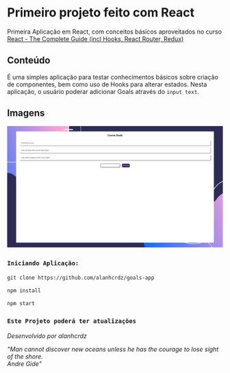 # Primeiro projeto feito com React

Primeira Aplicação em React, com conceitos básicos aproveitados no curso [React - The Complete Guide (incl Hooks, React Router, Redux)](https://www.udemy.com/course/react-the-complete-guide-incl-redux/)


## Conteúdo

É uma simples aplicação para testar conhecimentos básicos sobre criação de componentes, bem como uso de Hooks para alterar estados. Nesta aplicação, o usuário poderar adicionar Goals através do `input text`.  

## Imagens
![Preview](./assets/images/screenshot.png)

### `Iniciando Aplicação:`

```
git clone https://github.com/alanhcrdz/goals-app
```

```
npm install
```
```
npm start
```

### `Este Projeto poderá ter atualizações`

<i>Desenvolvido por alanhcrdz</i>

<i>"Man cannot discover new oceans unless he has the courage to lose sight of the shore.</br>
Andre Gide"</i>
